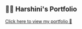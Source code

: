 ## 🙋‍♀️ Harshini's Portfolio

<a href="https://harshini2411-portfolio.netlify.app/" target="_blank">Click here to view my portfolio 💼</a>
